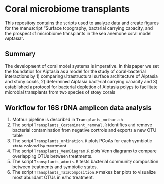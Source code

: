 # Coral microbiome transplants

This repository contains the scripts used to analyze data and create figures for the manuscript “Surface topography, bacterial carrying capacity, and the prospect of microbiome transplants in the sea anemone coral model Aiptasia”.  

## Summary
The development of coral model systems is imperative. In this paper we set the foundation for Aiptasia as a model for the study of coral-bacterial interactions by 1) comparing ultrastructural surface architecture of Aiptasia and stony corals, 2) determined Aiptasia bacterial carrying capacity and 3) established a protocol for bacterial depletion of Aiptasia polyps to facilitate microbial transplants from two species of stony corals

## Workflow for 16S rDNA amplicon data analysis

1. Mothur pipeline is described in `Transplants_mothur.sh`
2. The script `Transplants_Contaminant_removal.R` identifies and remove bacterial contamination from negative controls and exports a new OTU table 
3. The script `Transplants_ordination.R` plots PCoAs for each symbiotic state colored by treatment.
4. The script `Transplants_VennDiagram.R` plots Venn diagrams to compare overlapping OTUs between treatments.
5. The script `Transplants_adonis.R` tests bacterial community composition between treatments and symbiotic states.
6. The script `Transplants_TaxaComposition.R` makes bar plots to visualize most abundant OTUs in eahc treatment.

